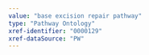 ```yaml
---
value: "base excision repair pathway"
type: "Pathway Ontology"
xref-identifier: "0000129"
xref-dataSource: "PW"
---
```

